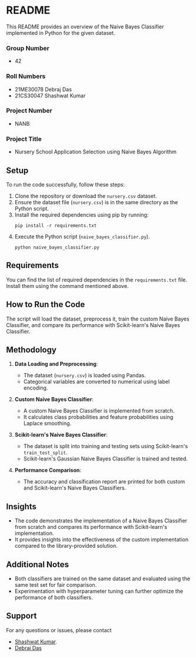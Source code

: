 # README

This README provides an overview of the Naive Bayes Classifier implemented in Python for the given dataset.

### Group Number
- 42

### Roll Numbers
- 21ME30078 Debraj Das
- 21CS30047 Shashwat Kumar

### Project Number
- NANB

### Project Title
- Nursery School Application Selection using Naive Bayes Algorithm

## Setup

To run the code successfully, follow these steps:

1. Clone the repository or download the `nursery.csv` dataset.
2. Ensure the dataset file (`nursery.csv`) is in the same directory as the Python script.
3. Install the required dependencies using pip by running:
    ```
    pip install -r requirements.txt
    ```
4. Execute the Python script (`naive_bayes_classifier.py`).
    ```
    python naive_bayes_classifier.py
    ```

## Requirements

You can find the list of required dependencies in the `requirements.txt` file. Install them using the command mentioned above.

## How to Run the Code

The script will load the dataset, preprocess it, train the custom Naive Bayes Classifier, and compare its performance with Scikit-learn's Naive Bayes Classifier.

## Methodology

1. **Data Loading and Preprocessing**:
   - The dataset (`nursery.csv`) is loaded using Pandas.
   - Categorical variables are converted to numerical using label encoding.

2. **Custom Naive Bayes Classifier**:
   - A custom Naive Bayes Classifier is implemented from scratch.
   - It calculates class probabilities and feature probabilities using Laplace smoothing.

3. **Scikit-learn's Naive Bayes Classifier**:
   - The dataset is split into training and testing sets using Scikit-learn's `train_test_split`.
   - Scikit-learn's Gaussian Naive Bayes Classifier is trained and tested.

4. **Performance Comparison**:
   - The accuracy and classification report are printed for both custom and Scikit-learn's Naive Bayes Classifiers.

## Insights

- The code demonstrates the implementation of a Naive Bayes Classifier from scratch and compares its performance with Scikit-learn's implementation.
- It provides insights into the effectiveness of the custom implementation compared to the library-provided solution.

## Additional Notes

- Both classifiers are trained on the same dataset and evaluated using the same test set for fair comparison.
- Experimentation with hyperparameter tuning can further optimize the performance of both classifiers.

## Support

For any questions or issues, please contact 
- [Shashwat Kumar](mailto:kshashwat.iit@gmail.com).
- [Debraj Das](mailto:susmita834805@gmail.com)